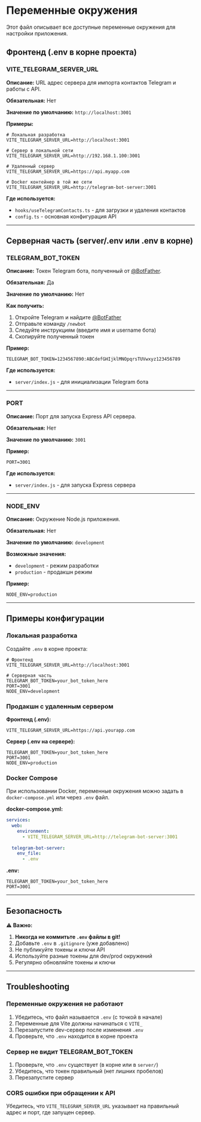 # Переменные окружения

Этот файл описывает все доступные переменные окружения для настройки приложения.

## Фронтенд (.env в корне проекта)

### VITE_TELEGRAM_SERVER_URL

**Описание:** URL адрес сервера для импорта контактов Telegram и работы с API.

**Обязательная:** Нет

**Значение по умолчанию:** `http://localhost:3001`

**Примеры:**
```env
# Локальная разработка
VITE_TELEGRAM_SERVER_URL=http://localhost:3001

# Сервер в локальной сети
VITE_TELEGRAM_SERVER_URL=http://192.168.1.100:3001

# Удаленный сервер
VITE_TELEGRAM_SERVER_URL=https://api.myapp.com

# Docker контейнер в той же сети
VITE_TELEGRAM_SERVER_URL=http://telegram-bot-server:3001
```

**Где используется:**
- `hooks/useTelegramContacts.ts` - для загрузки и удаления контактов
- `config.ts` - основная конфигурация API

---

## Серверная часть (server/.env или .env в корне)

### TELEGRAM_BOT_TOKEN

**Описание:** Токен Telegram бота, полученный от [@BotFather](https://t.me/BotFather).

**Обязательная:** Да

**Значение по умолчанию:** Нет

**Как получить:**
1. Откройте Telegram и найдите [@BotFather](https://t.me/BotFather)
2. Отправьте команду `/newbot`
3. Следуйте инструкциям (введите имя и username бота)
4. Скопируйте полученный токен

**Пример:**
```env
TELEGRAM_BOT_TOKEN=1234567890:ABCdefGHIjklMNOpqrsTUVwxyz123456789
```

**Где используется:**
- `server/index.js` - для инициализации Telegram бота

---

### PORT

**Описание:** Порт для запуска Express API сервера.

**Обязательная:** Нет

**Значение по умолчанию:** `3001`

**Пример:**
```env
PORT=3001
```

**Где используется:**
- `server/index.js` - для запуска Express сервера

---

### NODE_ENV

**Описание:** Окружение Node.js приложения.

**Обязательная:** Нет

**Значение по умолчанию:** `development`

**Возможные значения:**
- `development` - режим разработки
- `production` - продакшн режим

**Пример:**
```env
NODE_ENV=production
```

---

## Примеры конфигурации

### Локальная разработка

Создайте `.env` в корне проекта:

```env
# Фронтенд
VITE_TELEGRAM_SERVER_URL=http://localhost:3001

# Серверная часть
TELEGRAM_BOT_TOKEN=your_bot_token_here
PORT=3001
NODE_ENV=development
```

### Продакшн с удаленным сервером

**Фронтенд (.env):**
```env
VITE_TELEGRAM_SERVER_URL=https://api.yourapp.com
```

**Сервер (.env на сервере):**
```env
TELEGRAM_BOT_TOKEN=your_bot_token_here
PORT=3001
NODE_ENV=production
```

### Docker Compose

При использовании Docker, переменные окружения можно задать в `docker-compose.yml` или через `.env` файл.

**docker-compose.yml:**
```yaml
services:
  web:
    environment:
      - VITE_TELEGRAM_SERVER_URL=http://telegram-bot-server:3001
  
  telegram-bot-server:
    env_file:
      - .env
```

**.env:**
```env
TELEGRAM_BOT_TOKEN=your_bot_token_here
PORT=3001
```

---

## Безопасность

⚠️ **Важно:**

1. **Никогда не коммитьте `.env` файлы в git!**
2. Добавьте `.env` в `.gitignore` (уже добавлено)
3. Не публикуйте токены и ключи API
4. Используйте разные токены для dev/prod окружений
5. Регулярно обновляйте токены и ключи

---

## Troubleshooting

### Переменные окружения не работают

1. Убедитесь, что файл называется `.env` (с точкой в начале)
2. Переменные для Vite должны начинаться с `VITE_`
3. Перезапустите dev-сервер после изменения `.env`
4. Проверьте, что `.env` находится в корне проекта

### Сервер не видит TELEGRAM_BOT_TOKEN

1. Проверьте, что `.env` существует (в корне или в `server/`)
2. Убедитесь, что токен правильный (нет лишних пробелов)
3. Перезапустите сервер

### CORS ошибки при обращении к API

Убедитесь, что `VITE_TELEGRAM_SERVER_URL` указывает на правильный адрес и порт, где запущен сервер.
